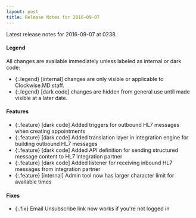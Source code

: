 ```yaml
---
layout: post
title: Release Notes for 2016-09-07
---
```


Latest release notes for 2016-09-07 at 0238.

<div class='legend' markdown='1'>

#### Legend

All changes are available immediately unless labeled as internal or dark code:

- {:.legend} [internal] changes are only visible or applicable to Clockwise.MD staff.
- {:.legend} [dark code] changes are hidden from general use until made visible at a later date.

</div>

<div class='features' markdown='1'>

#### Features

- {:.feature} [dark code] Added triggers for outbound HL7 messages  when creating appointments
- {:.feature} [dark code] Added translation layer in integration engine for building outbound HL7 messages
- {:.feature} [dark code] Added API definition for sending structured message content to HL7 integration partner
- {:.feature} [dark code] Added listener for receiving inbound HL7 messages from integration partner
- {:.feature} [internal] Admin tool now has larger character limit for available times

</div>

<div class='fixes' markdown='1'>

#### Fixes

- {:.fix} Email Unsubscribe link now works if you're not logged in

</div>
